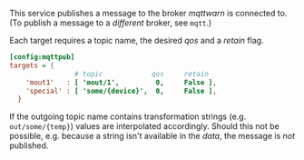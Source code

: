 This service publishes a message to the broker _mqttwarn_ is connected to. (To publish a message to a _different_ broker, see `mqtt`.)

Each target requires a topic name, the desired _qos_ and a _retain_ flag.

```ini
[config:mqttpub]
targets = {
                # topic            qos     retain
    'mout1'   : [ 'mout/1',         0,     False ],
    'special' : [ 'some/{device}',  0,     False ],
  }
```

If the outgoing topic name contains transformation strings (e.g. `out/some/{temp}`) values are interpolated accordingly. Should this not be possible, e.g. because a string isn't available in the _data_, the message is _not_ published.